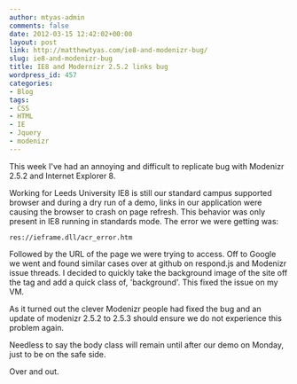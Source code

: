 ```yaml
---
author: mtyas-admin
comments: false
date: 2012-03-15 12:42:02+00:00
layout: post
link: http://matthewtyas.com/ie8-and-modenizr-bug/
slug: ie8-and-modenizr-bug
title: IE8 and Modernizr 2.5.2 links bug
wordpress_id: 457
categories:
- Blog
tags:
- CSS
- HTML
- IE
- Jquery
- modenizr
---
```


This week I've had an annoying and difficult to replicate bug with Modenizr 2.5.2 and Internet Explorer 8. 

Working for Leeds University IE8 is still our standard campus supported browser and during a dry run of a demo, links in our application were causing the browser to crash on page refresh. This behavior was only present in IE8 running in standards mode. The error we were getting was:


    
    res://ieframe.dll/acr_error.htm



Followed by the URL of the page we were trying to access. Off to Google we went and found similar cases over at github on respond.js and Modenizr issue threads. I decided to quickly take the background image of the site off the  tag and add a quick class of, 'background'. This fixed the issue on my VM.

As it turned out the clever Modenizr people had fixed the bug and an update of modenizr 2.5.2 to 2.5.3 should ensure we do not experience this problem again.

Needless to say the body class will remain until after our demo on Monday, just to be on the safe side.

Over and out.
